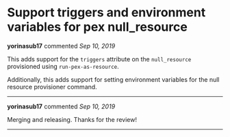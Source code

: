 # Support triggers and environment variables for pex null_resource

**yorinasub17** commented *Sep 10, 2019*

This adds support for the `triggers` attribute on the `null_resource` provisioned using `run-pex-as-resource`.

Additionally, this adds support for setting environment variables for the null resource provisioner command.
<br />
***


**yorinasub17** commented *Sep 10, 2019*

Merging and releasing. Thanks for the review!
***

